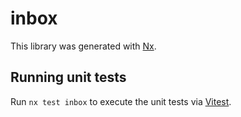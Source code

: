 # inbox

This library was generated with [Nx](https://nx.dev).

## Running unit tests

Run `nx test inbox` to execute the unit tests via [Vitest](https://vitest.dev/).
